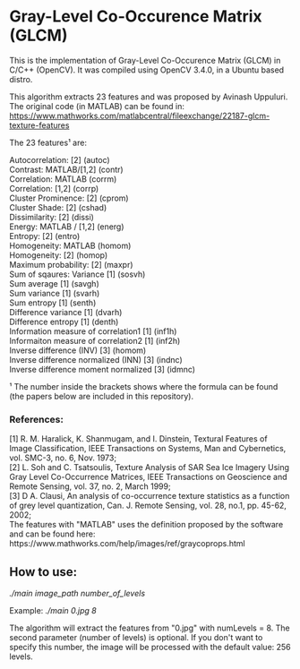 <h1>Gray-Level Co-Occurence Matrix (GLCM)</h1>
This is the implementation of Gray-Level Co-Occurence Matrix (GLCM) in C/C++ (OpenCV).  It was compiled using OpenCV 3.4.0, in a Ubuntu based distro. <br>

This algorithm extracts 23 features and was proposed by Avinash Uppuluri. The original code (in MATLAB) can be found in:
 https://www.mathworks.com/matlabcentral/fileexchange/22187-glcm-texture-features

The 23 features¹ are:

Autocorrelation: [2]                      				(autoc)<br>
Contrast: MATLAB/[1,2]                    			(contr)<br>
Correlation: MATLAB                       				(corrm)<br>
Correlation: [1,2]                        				(corrp)<br>
Cluster Prominence: [2]                   			(cprom)<br>
Cluster Shade: [2]                       	 			(cshad)<br>
Dissimilarity: [2]                        					(dissi)<br>
Energy: MATLAB / [1,2]                    				(energ)<br>
Entropy: [2]                              					(entro)<br>
Homogeneity: MATLAB                       			(homom)<br>
Homogeneity: [2]                          				(homop)<br>
Maximum probability: [2]                  			(maxpr)<br>
Sum of sqaures: Variance [1]              			(sosvh)<br>
Sum average [1]                           				(savgh)<br>
Sum variance [1]                         			 	(svarh)<br>
Sum entropy [1]                          				(senth)<br>
Difference variance [1]                   				(dvarh)<br>
Difference entropy [1]                    				(denth)<br>
Information measure of correlation1 [1]   	(inf1h)<br>
Informaiton measure of correlation2 [1]   	(inf2h)<br>
Inverse difference (INV) [3]     		        (homom)<br>
Inverse difference normalized (INN) [3]   		(indnc)<br>
Inverse difference moment normalized [3]  	(idmnc)<br>

¹ The number inside the brackets shows where the formula can be found (the papers below are included in this repository). 

<h3>References:</h3>
[1] R. M. Haralick, K. Shanmugam, and I. Dinstein, Textural Features of Image Classification, IEEE Transactions on Systems, Man and Cybernetics, vol. SMC-3, no. 6, Nov. 1973;<br>
[2] L. Soh and C. Tsatsoulis, Texture Analysis of SAR Sea Ice Imagery Using Gray Level Co-Occurrence Matrices, IEEE Transactions on Geoscience and Remote Sensing, vol. 37, no. 2, March 1999;<br>
[3] D A. Clausi, An analysis of co-occurrence texture statistics as a function of grey level quantization, Can. J. Remote Sensing, vol. 28, no.1, pp. 45-62, 2002;<br>
The features with "MATLAB" uses the definition proposed by the software and can be found here: https://www.mathworks.com/help/images/ref/graycoprops.html 

<h2>How to use:</h2>
<i> ./main image_path number_of_levels </i>

Example: <i> ./main 0.jpg 8 </i>

The algorithm will extract the features from "0.jpg" with numLevels = 8.
The second parameter (number of levels) is optional. If you don't want to specify this number, the image will be processed with the default value: 256 levels.

